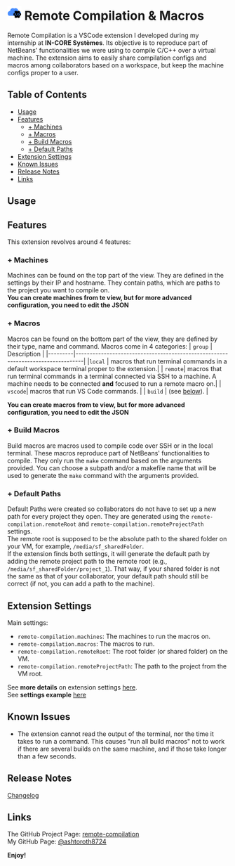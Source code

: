 # ![Extension Icon](./ressources/images/icon/logo-extension-32.png) Remote Compilation & Macros

Remote Compilation is a VSCode extension I developed during my internship at **IN-CORE Systèmes**. Its objective is to reproduce part of NetBeans' functionalities we were using to compile C/C++ over a virtual machine. The extension aims to easily share compilation configs and macros among collaborators based on a workspace, but keep the machine configs proper to a user.

## Table of Contents
- [Usage](#usage)
- [Features](#features)
  - [+ Machines](#-machines)
  - [+ Macros](#-macros)
  - [+ Build Macros](#-build-macros)
  - [+ Default Paths](#-default-paths)
- [Extension Settings](#extension-settings)
- [Known Issues](#known-issues)
- [Release Notes](#release-notes)
- [Links](#links)

## Usage
<!--TODO: Add gifs on how to use the extension-->

## Features

This extension revolves around 4 features:

### + Machines
Machines can be found on the top part of the view. They are defined in the settings by their IP and hostname. They contain paths, which are paths to the project you want to compile on.\
**You can create machines from te view, but for more advanced configuration, you need to edit the JSON**

### + Macros
Macros can be found on the bottom part of the view, they are defined by their type, name and command. Macros come in 4 categories:
| `group` | Description                                                                     |
|---------|---------------------------------------------------------------------------------|
|`local`  | macros that run terminal commands in a default workspace terminal proper to the extension.|
| `remote`| macros that run terminal commands in a terminal connected via SSH to a machine. A machine needs to be connected **and** focused to run a remote macro on.|
| `vscode`| macros that run VS Code commands.                                               |
| `build` | (see [below](#build-macros)).                                                   |

**You can create macros from te view, but for more advanced configuration, you need to edit the JSON**

### + Build Macros
Build macros are macros used to compile code over SSH or in the local terminal. These macros reproduce part of NetBeans' functionalities to compile. They only run the `make` command based on the arguments provided. You can choose a subpath and/or a makefile name that will be used to generate the `make` command with the arguments provided.

### + Default Paths
Default Paths were created so collaborators do not have to set up a new path for every project they open. They are generated using the `remote-compilation.remoteRoot` and `remote-compilation.remoteProjectPath` settings.\
The remote root is supposed to be the absolute path to the shared folder on your VM, for example, `/media/sf_sharedFolder`.\
If the extension finds both settings, it will generate the default path by adding the remote project path to the remote root (e.g., `/media/sf_sharedFolder/project_1`). That way, if your shared folder is not the same as that of your collaborator, your default path should still be correct (if not, you can add a path to the machine).

## Extension Settings
Main settings:
- `remote-compilation.machines`: The machines to run the macros on.
- `remote-compilation.macros`: The macros to run.
- `remote-compilation.remoteRoot`: The root folder (or shared folder) on the VM.
- `remote-compilation.remoteProjectPath`: The path to the project from the VM root.

See **more details** on extension settings [here](extension-settings.md#description-of-the-settings).\
See **settings example** [here](extension-settings.md#examples)

## Known Issues

- The extension cannot read the output of the terminal, nor the time it takes to run a command. This causes "run all build macros" not to work if there are several builds on the same machine, and if those take longer than a few seconds.

## Release Notes
[Changelog](CHANGELOG.md)

## Links
The GitHub Project Page: [remote-compilation](https://github.com/ashtoroth8724/remote-compilation)\
My GitHub Page: [@ashtoroth8724](https://github.com/ashtoroth8724)

**Enjoy!**
